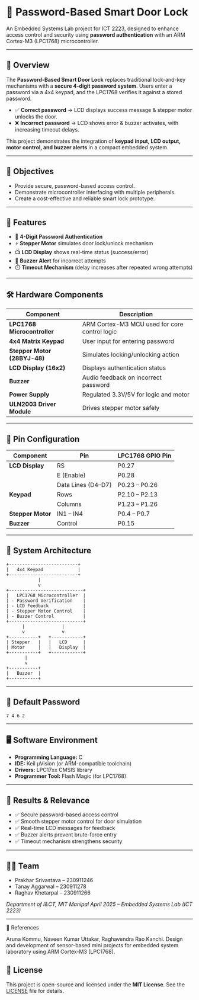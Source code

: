# 🔐 Password-Based Smart Door Lock

An Embedded Systems Lab project for ICT 2223, designed to enhance access control and security using **password authentication** with an ARM Cortex-M3 (LPC1768) microcontroller.

---

## 📘 Overview

The **Password-Based Smart Door Lock** replaces traditional lock-and-key mechanisms with a **secure 4-digit password system**. Users enter a password via a 4x4 keypad, and the LPC1768 verifies it against a stored password.

* ✅ **Correct password** → LCD displays success message & stepper motor unlocks the door.
* ❌ **Incorrect password** → LCD shows error & buzzer activates, with increasing timeout delays.

This project demonstrates the integration of **keypad input, LCD output, motor control, and buzzer alerts** in a compact embedded system.

---

## 🎯 Objectives

* Provide secure, password-based access control.
* Demonstrate microcontroller interfacing with multiple peripherals.
* Create a cost-effective and reliable smart lock prototype.

---

## 🌟 Features

* 🔢 **4-Digit Password Authentication**
* ⚡ **Stepper Motor** simulates door lock/unlock mechanism
* 📺 **LCD Display** shows real-time status (success/error)
* 🚨 **Buzzer Alert** for incorrect attempts
* ⏱️ **Timeout Mechanism** (delay increases after repeated wrong attempts)

---

## 🛠️ Hardware Components

| Component                    | Description                                   |
| ---------------------------- | --------------------------------------------- |
| **LPC1768 Microcontroller**  | ARM Cortex-M3 MCU used for core control logic |
| **4x4 Matrix Keypad**        | User input for entering password              |
| **Stepper Motor (28BYJ-48)** | Simulates locking/unlocking action            |
| **LCD Display (16x2)**       | Displays authentication status                |
| **Buzzer**                   | Audio feedback on incorrect password          |
| **Power Supply**             | Regulated 3.3V/5V for logic and motor         |
| **ULN2003 Driver Module**    | Drives stepper motor safely                   |

---

## 🔌 Pin Configuration

| Component         | Pin                | LPC1768 GPIO Pin |
| ----------------- | ------------------ | ---------------- |
| **LCD Display**   | RS                 | P0.27            |
|                   | E (Enable)         | P0.28            |
|                   | Data Lines (D4–D7) | P0.23 – P0.26    |
| **Keypad**        | Rows               | P2.10 – P2.13    |
|                   | Columns            | P1.23 – P1.26    |
| **Stepper Motor** | IN1 – IN4          | P0.4 – P0.7      |
| **Buzzer**        | Control            | P0.15            |

---

## 🧱 System Architecture

```text
+--------------------------+
|   4x4 Keypad             |
+--------------------------+
            |
            v
+----------------------------+
|   LPC1768 Microcontroller  |
| - Password Verification    |
| - LCD Feedback             |
| - Stepper Motor Control    |
| - Buzzer Control           |
+----------------------------+
      |              |
      v              v
+-----------+   +------------+
| Stepper   |   |   LCD      |
| Motor     |   |   Display  |
+-----------+   +------------+
       |
       v
+-----------+
|   Buzzer  |
+-----------+
```

---

## 🔑 Default Password

```text
7 4 6 2
```

---

## 🖥️ Software Environment

* **Programming Language:** C
* **IDE:** Keil µVision (or ARM-compatible toolchain)
* **Drivers:** LPC17xx CMSIS library
* **Programmer Tool:** Flash Magic (for LPC1768)

---

## 🧪 Results & Relevance

* ✅ Secure password-based access control
* ✅ Smooth stepper motor control for door simulation
* ✅ Real-time LCD messages for feedback
* ✅ Buzzer alerts prevent brute-force entry
* ✅ Timeout mechanism strengthens security

---

## 👨‍💻 Team

* Prakhar Srivastava – 230911246
* Tanay Aggarwal – 230911278
* Raghav Khetarpal – 230911266

*Department of I&CT, MIT Manipal*
*April 2025 – Embedded Systems Lab (ICT 2223)*

---

📄 References

Aruna Kommu, Naveen Kumar Uttakar, Raghavendra Rao Kanchi.
Design and development of sensor-based mini projects for embedded system laboratory using ARM Cortex-M3 (LPC1768).

## 📜 License

This project is open-source and licensed under the **MIT License**.
See the [LICENSE](LICENSE) file for details.

